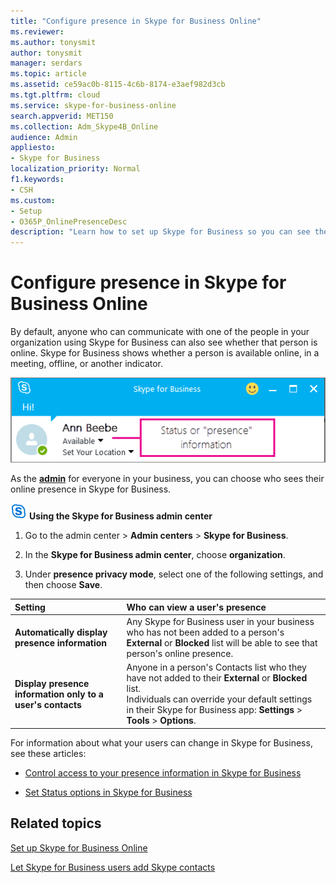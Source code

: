 ```yaml
---
title: "Configure presence in Skype for Business Online"
ms.reviewer: 
ms.author: tonysmit
author: tonysmit
manager: serdars
ms.topic: article
ms.assetid: ce59ac0b-8115-4c6b-8174-e3aef982d3cb
ms.tgt.pltfrm: cloud
ms.service: skype-for-business-online
search.appverid: MET150
ms.collection: Adm_Skype4B_Online
audience: Admin
appliesto:
- Skype for Business
localization_priority: Normal
f1.keywords:
- CSH
ms.custom:
- Setup
- O365P_OnlinePresenceDesc
description: "Learn how to set up Skype for Business so you can see the availability of your co-workers. "
---
```


# Configure presence in Skype for Business Online

By default, anyone who can communicate with one of the people in your organization using Skype for Business can also see whether that person is online. Skype for Business shows whether a person is available online, in a meeting, offline, or another indicator.

![An example of a person's online status in Skype for Business.](../images/f0849132-1ddb-480f-bca6-cfe9eaa0486d.png)

As the **[admin](https://support.office.com/article/eac4d046-1afd-4f1a-85fc-8219c79e1504)** for everyone in your business, you can choose who sees their online presence in Skype for Business.

![An icon showing the Skype for Business logo](../images/sfb-logo-30x30.png) **Using the Skype for Business admin center**

1. Go to the admin center > **Admin centers** > **Skype for Business**.

2. In the **Skype for Business admin center**, choose **organization**.

3. Under **presence privacy mode**, select one of the following settings, and then choose **Save**.

|**Setting**|**Who can view a user's presence**|
|:-----|:-----|
|**Automatically display presence information** <br/> |Any Skype for Business user in your business who has not been added to a person's **External** or **Blocked** list will be able to see that person's online presence. <br/> |
|**Display presence information only to a user's contacts** <br/> |Anyone in a person's Contacts list who they have not added to their **External** or **Blocked** list. <br/> Individuals can override your default settings in their Skype for Business app: **Settings** > **Tools** > **Options**. <br/> |

For information about what your users can change in Skype for Business, see these articles:

- [Control access to your presence information in Skype for Business](https://support.office.com/en-us/article/fea86e34-60cf-4dd0-bfb2-169a42afd92c)

- [Set Status options in Skype for Business](https://support.office.com/en-us/article/efd25395-c8ef-4510-b9cb-6f70e2fff8a0)

## Related topics

[Set up Skype for Business Online](set-up-skype-for-business-online.md)

[Let Skype for Business users add Skype contacts](let-skype-for-business-users-add-skype-contacts.md)


